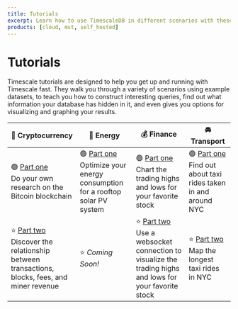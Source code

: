 ```yaml
---
title: Tutorials
excerpt: Learn how to use TimescaleDB in different scenarios with these step-by-step tutorials
products: [cloud, mst, self_hosted]
---
```


# Tutorials

Timescale tutorials are designed to help you get up and running with Timescale
fast. They walk you through a variety of scenarios using example datasets, to
teach you how to construct interesting queries, find out what information your
database has hidden in it, and even gives you options for visualizing and
graphing your results.

|&#x1F510; Cryptocurrency|&#x1F50B; Energy|&#x1F4B0; Finance|&#x1F698; Transport|
|-|-|-|-|
|&#x1F7E2; [Part one][beginner-crypto]<br/>Do your own research on the Bitcoin blockchain|&#x1F7E2; [Part one][beginner-energy]<br/>Optimize your energy consumption for a rooftop solar PV system|&#x1F7E2; [Part one][beginner-finance]<br/>Chart the trading highs and lows for your favorite stock|&#x1F7E2; [Part one][beginner-fleet]<br/>Find out about taxi rides taken in and around NYC|
|&#x2B50; [Part two][intermediate-crypto] <br/>Discover the relationship between transactions, blocks, fees, and miner revenue|&#x2B50; *Coming Soon!*|&#x2B50; [Part two][advanced-finance]<br/>Use a websocket connection to visualize the trading highs and lows for your favorite stock|&#x2B50; [Part two][intermediate-fleet]<br/>Map the longest taxi rides in NYC|

[beginner-fleet]: /tutorials/:currentVersion:/nyc-taxi-cab/
[beginner-finance]: /tutorials/:currentVersion:/financial-tick-data/
[beginner-crypto]: /tutorials/:currentVersion:/blockchain-query/
[beginner-energy]: /tutorials/:currentVersion:/energy-data/
[intermediate-fleet]: /tutorials/:currentVersion:/nyc-taxi-geospatial/
[intermediate-crypto]: /tutorials/:currentVersion:/blockchain-analyze/
[advanced-finance]: /tutorials/:currentVersion:/ingest-real-time-websocket-data/

